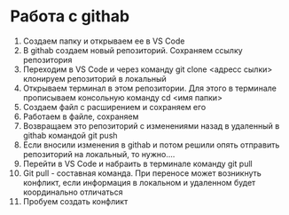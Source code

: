 # Работа с githab
1. Создаем папку и открываем ее в VS Code
2. В githab создаем новый репозиторий. Сохраняем ссылку репозитория
3. Переходим в VS Code и через команду git clone <адресс сылки> клонируем репозиторий в локальный
4. Открываем терминал в этом репозитории. Для этого в терминале прописываем консольную команду cd <имя папки>
5. Создаем файл с расширением и сохраняем его
6. Работаем в файле, сохраняем
7. Возвращаем это репозиторий с изменениями назад в удаленный в githab командой git push
8. Если вносили изменения в githab и потом решили опять отправить репозиторий на локальный, то нужно....
9. Перейти в VS Code и набраить в терминале команду git pull
10. Git pull - составная команда. При переносе может возникнуть конфликт, если информация в локальном и удаленном будет координально отличаться
11. Пробуем создать конфликт
